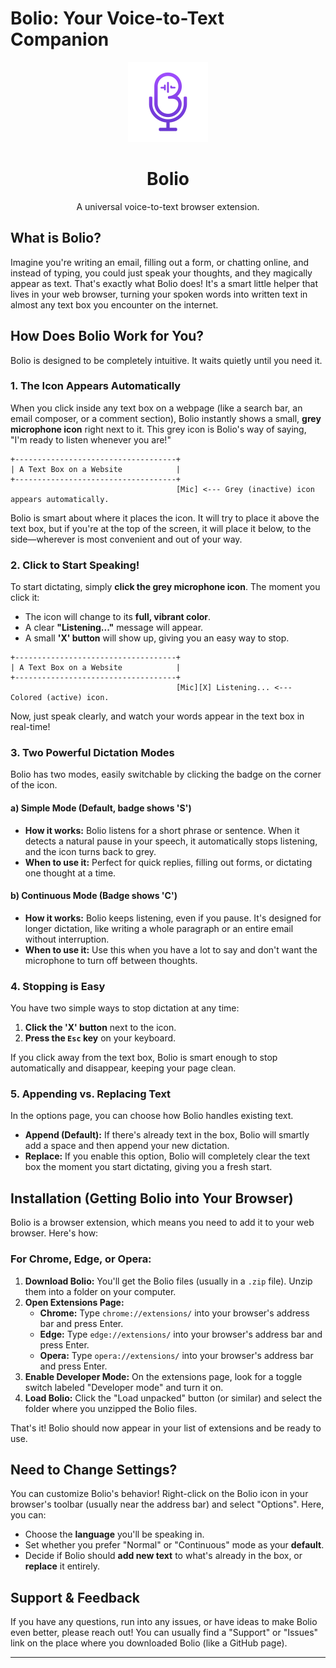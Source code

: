 # Bolio: Your Voice-to-Text Companion

<div align="center">
  <img src="images/bolio-logo.png" alt="Bolio Icon" width="128">
  <h1>Bolio</h1>
  <p>A universal voice-to-text browser extension.</p>
</div>

## What is Bolio?

Imagine you're writing an email, filling out a form, or chatting online, and instead of typing, you could just speak your thoughts, and they magically appear as text. That's exactly what Bolio does! It's a smart little helper that lives in your web browser, turning your spoken words into written text in almost any text box you encounter on the internet.

## How Does Bolio Work for You?

Bolio is designed to be completely intuitive. It waits quietly until you need it.

### 1. The Icon Appears Automatically

When you click inside any text box on a webpage (like a search bar, an email composer, or a comment section), Bolio instantly shows a small, **grey microphone icon** right next to it. This grey icon is Bolio's way of saying, "I'm ready to listen whenever you are!"

```
+------------------------------------+
| A Text Box on a Website            |
+------------------------------------+
                                     [Mic] <--- Grey (inactive) icon appears automatically.
```

Bolio is smart about where it places the icon. It will try to place it above the text box, but if you're at the top of the screen, it will place it below, to the side—wherever is most convenient and out of your way.

### 2. Click to Start Speaking!

To start dictating, simply **click the grey microphone icon**. The moment you click it:
*   The icon will change to its **full, vibrant color**.
*   A clear **"Listening..."** message will appear.
*   A small **'X' button** will show up, giving you an easy way to stop.

```
+------------------------------------+
| A Text Box on a Website            |
+------------------------------------+
                                     [Mic][X] Listening... <--- Colored (active) icon.
```

Now, just speak clearly, and watch your words appear in the text box in real-time!

### 3. Two Powerful Dictation Modes

Bolio has two modes, easily switchable by clicking the badge on the corner of the icon.

#### a) Simple Mode (Default, badge shows 'S')

*   **How it works:** Bolio listens for a short phrase or sentence. When it detects a natural pause in your speech, it automatically stops listening, and the icon turns back to grey.
*   **When to use it:** Perfect for quick replies, filling out forms, or dictating one thought at a time.

#### b) Continuous Mode (Badge shows 'C')

*   **How it works:** Bolio keeps listening, even if you pause. It's designed for longer dictation, like writing a whole paragraph or an entire email without interruption.
*   **When to use it:** Use this when you have a lot to say and don't want the microphone to turn off between thoughts.

### 4. Stopping is Easy

You have two simple ways to stop dictation at any time:
1.  **Click the 'X' button** next to the icon.
2.  **Press the `Esc` key** on your keyboard.

If you click away from the text box, Bolio is smart enough to stop automatically and disappear, keeping your page clean.

### 5. Appending vs. Replacing Text

In the options page, you can choose how Bolio handles existing text.

*   **Append (Default):** If there's already text in the box, Bolio will smartly add a space and then append your new dictation.
*   **Replace:** If you enable this option, Bolio will completely clear the text box the moment you start dictating, giving you a fresh start.

## Installation (Getting Bolio into Your Browser)

Bolio is a browser extension, which means you need to add it to your web browser. Here's how:

### For Chrome, Edge, or Opera:

1.  **Download Bolio:** You'll get the Bolio files (usually in a `.zip` file). Unzip them into a folder on your computer.
2.  **Open Extensions Page:**
    *   **Chrome:** Type `chrome://extensions/` into your browser's address bar and press Enter.
    *   **Edge:** Type `edge://extensions/` into your browser's address bar and press Enter.
    *   **Opera:** Type `opera://extensions/` into your browser's address bar and press Enter.
3.  **Enable Developer Mode:** On the extensions page, look for a toggle switch labeled "Developer mode" and turn it on.
4.  **Load Bolio:** Click the "Load unpacked" button (or similar) and select the folder where you unzipped the Bolio files.

That's it! Bolio should now appear in your list of extensions and be ready to use.

## Need to Change Settings?

You can customize Bolio's behavior! Right-click on the Bolio icon in your browser's toolbar (usually near the address bar) and select "Options". Here, you can:

*   Choose the **language** you'll be speaking in.
*   Set whether you prefer "Normal" or "Continuous" mode as your **default**.
*   Decide if Bolio should **add new text** to what's already in the box, or **replace** it entirely.

## Support & Feedback

If you have any questions, run into any issues, or have ideas to make Bolio even better, please reach out! You can usually find a "Support" or "Issues" link on the place where you downloaded Bolio (like a GitHub page).

---
